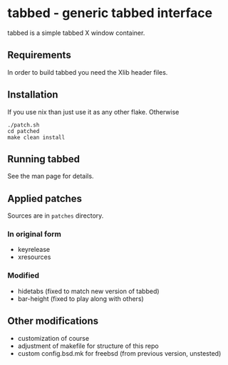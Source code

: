 # tabbed - generic tabbed interface

tabbed is a simple tabbed X window container.

## Requirements

In order to build tabbed you need the Xlib header files.

## Installation

If you use nix than just use it as any other flake.
Otherwise

```
./patch.sh
cd patched
make clean install
```

## Running tabbed

See the man page for details.

## Applied patches

Sources are in `patches` directory.

### In original form

- keyrelease
- xresources

### Modified

- hidetabs (fixed to match new version of tabbed)
- bar-height (fixed to play along with others)

## Other modifications

- customization of course
- adjustment of makefile for structure of this repo
- custom config.bsd.mk for freebsd (from previous version, unstested)
